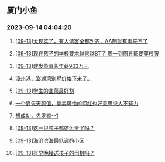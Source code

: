 ## 厦门小鱼 
### 2023-09-14 04:04:20

1. [[09-13]太现实了，有人请客全都到齐，AA制就有事来不了](http://bbs.xmfish.com/read-htm-tid-18071269.html)

2. [[09-13]现在孩子的学校要求越来越BT了 周一到周五都要穿校服](http://bbs.xmfish.com/read-htm-tid-18071287.html)

3. [[09-13]建发董事长年薪963万元](http://bbs.xmfish.com/read-htm-tid-18071330.html)

4. [漳州港，澎湖湾别墅价格下来了。](http://bbs.xmfish.com/read-htm-tid-18071510.html)

5. [[09-13]学生的韭菜最好割](http://bbs.xmfish.com/read-htm-tid-18071434.html)

6. [一个靠先天颜值，靠卖可怜的网红也好意思说人不努力](http://bbs.xmfish.com/read-htm-tid-18071393.html)

7. [想成功，先发疯--1](http://bbs.xmfish.com/read-htm-tid-18071316.html)

8. [[09-13]这一只鸭子都这么贵了吗？](http://bbs.xmfish.com/read-htm-tid-18071506.html)

9. [[09-13]海沧滨海最低调的小区](http://bbs.xmfish.com/read-htm-tid-18071477.html)

10. [[09-13]有早晚接送孩子的司机吗？](http://bbs.xmfish.com/read-htm-tid-18071277.html)

